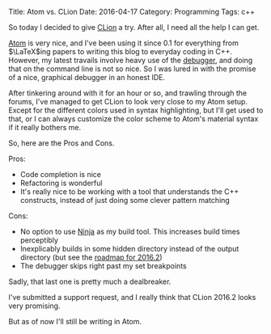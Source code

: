 Title: Atom vs. CLion
Date: 2016-04-17
Category: Programming
Tags: c++

So today I decided to give [CLion][1] a try. After all, I need all the help I
can get.

[Atom][2] is very nice, and I've been using it since 0.1 for everything from
$\LaTeX$ing papers to writing this blog to everyday coding in C++. However, my
latest travails involve heavy use of the [debugger][3], and doing that on the
command line is not so nice. So I was lured in with the promise of a nice,
graphical debugger in an honest IDE.

After tinkering around with it for an hour or so, and trawling through the
forums, I've managed to get CLion to look very close to my Atom setup. Except
for the different colors used in syntax highlighting, but I'll get used to that,
or I can always customize the color scheme to Atom's material syntax if it
really bothers me.

So, here are the Pros and Cons.

Pros:

- Code completion is nice
- Refactoring is wonderful
- It's really nice to be working with a tool that understands the C++
constructs, instead of just doing some clever pattern matching

Cons:

- No option to use [Ninja][4] as my build tool. This increases build times
perceptibly
- Inexplicably builds in some hidden directory instead of the output directory
(but see the [roadmap for 2016.2][5])
- The debugger skips right past my set breakpoints

Sadly, that last one is pretty much a dealbreaker.

I've submitted a support request, and I really think that CLion 2016.2 looks
very promising.

But as of now I'll still be writing in Atom.






[1]: https://www.jetbrains.com/clion/
[2]: https://atom.io
[3]: http://lldb.llvm.org
[4]: https://ninja-build.org
[5]: https://blog.jetbrains.com/clion/2016/03/clion-2016-2-roadmap/
